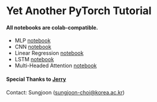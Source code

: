 # Yet Another PyTorch Tutorial
#### All notebooks are colab-compatible. 

- MLP [notebook](https://github.com/sjchoi86/yet-another-pytorch-tutorial/blob/main/notebook/mlp.ipynb)
- CNN [notebook](https://github.com/sjchoi86/yet-another-pytorch-tutorial/blob/main/notebook/cnn.ipynb)
- Linear Regression [notebook](https://github.com/sjchoi86/yet-another-pytorch-tutorial/blob/main/notebook/optm.ipynb)
- LSTM [notebook](https://github.com/sjchoi86/yet-another-pytorch-tutorial/blob/main/notebook/lstm.ipynb)
- Multi-Headed Attention [notebook](https://github.com/sjchoi86/yet-another-pytorch-tutorial/blob/main/notebook/mha.ipynb)

#### Special Thanks to [Jerry](https://github.com/jjerry-k)

Contact: Sungjoon (sungjoon-choi@korea.ac.kr)
